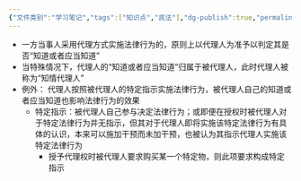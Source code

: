 ```yaml
---
{"文件类别":"学习笔记","tags":["知识点","民法"],"dg-publish":true,"permalink":"/学习笔记studyup/民法总论/知情归属规则/","dgPassFrontmatter":true,"created":"2024-07-31T17:14:07.755+08:00","updated":"2024-10-25T12:42:36.467+08:00"}
---
```


- 一方当事人采用代理方式实施法律行为的，原则上以代理人为准予以判定其是否“知道或者应当知道”
- 当特殊情况下，代理人的“知道或者应当知道”归属于被代理人，此时代理人被称为“知情代理人”
- 例外： 代理人按照被代理人的特定指示实施法律行为，被代理人自己的知道或者应当知道也影响法律行为的效果
	- 特定指示：被代理人自己参与决定法律行为；或即便在授权时被代理人对于特定法律行为并无指示，但其对于代理人即将实施该特定法律行为有具体的认识，本来可以施加干预而未加干预，也被认为其指示代理人实施该特定法律行为
		- 授予代理权时被代理人要求购买某一个特定物，则此项要求构成特定指示
	